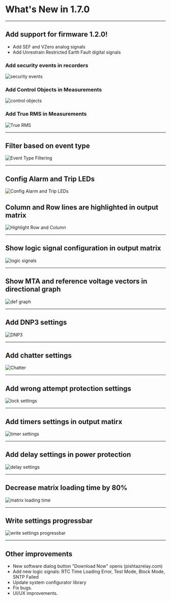 # What's New in 1.7.0

---

## Add support for firmware 1.2.0!

- Add SEF and VZero analog signals
- Add Unrestrain Restricted Earth Fault digital signals

### Add security events in recorders
![security events](../../images/release-notes/v1.7.0/security-events.jpg)

### Add Control Objects in Measurements
![control objects](../../images/release-notes/v1.7.0/control-objects.jpg)

### Add True RMS in Measurements
![True RMS](../../images/release-notes/v1.7.0/true-rms.jpg)

---

## Filter based on event type 
![Event Type Filtering](../../images/release-notes/v1.7.0/event-type-filter.png)

---

## Config Alarm and Trip LEDs 
![Config Alarm and Trip LEDs](../../images/release-notes/v1.7.0/alarm-tirp-leds.png)

## Column and Row lines are highlighted in output matrix 
![Highlight Row and Column](../../images/release-notes/v1.7.0/highlight-row-column.png)

---

## Show logic signal configuration in output matrix 
![logic signals](../../images/release-notes/v1.7.0/logic-matrix.png)

---

## Show MTA and reference voltage vectors in directional graph
![def graph](../../images/release-notes/v1.7.0/def-graph.png)

---

## Add DNP3 settings
![DNP3](../../images/release-notes/v1.7.0/dnp3.png)

---

## Add chatter settings
![Chatter](../../images/release-notes/v1.7.0/chatter.png)

---

## Add wrong attempt protection settings 
![lock settings](../../images/release-notes/v1.7.0/password-settings.png)

---

## Add timers settings in output matirx 
![timer settings](../../images/release-notes/v1.7.0/timer-settings.png)

---

## Add delay settings in power protection  
![delay settings](../../images/release-notes/v1.7.0/delay-settings.png)

---

## Decrease matrix loading time by 80%  
![matrix loading time](../../images/release-notes/v1.7.0/matrix-loading-time.png)

---

## Write settings progressbar
![write settings progressbar](../../images/release-notes/v1.7.0/write-settings-progress.jpg)

---

## Other improvements
- New software dialog button "Download Now" opens (pishtazrelay.com)
- Add new logic signals: RTC Time Loading Error, Test Mode, Block Mode, SNTP Failed
- Update system configurator library
- Fix bugs.
- UI/UX improvements.